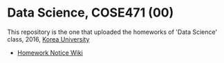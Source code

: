 # Data Science, COSE471 (00)

This repository is the one that uploaded the homeworks of 'Data Science' class, 2016, [Korea University](http://korea.ac.kr)

- [Homework Notice Wiki](https://github.com/MinhwanYu/cose471_2016/wiki)
